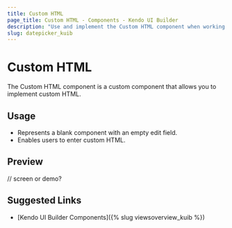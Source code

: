 ```yaml
---
title: Custom HTML
page_title: Custom HTML - Components - Kendo UI Builder
description: "Use and implement the Custom HTML component when working with the Kendo UI Builder tool for creating and managing Angular and AngularJS-based web applications."
slug: datepicker_kuib
---
```


# Custom HTML

The Custom HTML component is a custom component that allows you to implement custom HTML.

## Usage

* Represents a blank component with an empty edit field.
* Enables users to enter custom HTML.

## Preview

// screen or demo?

## Suggested Links

* [Kendo UI Builder Components]({% slug viewsoverview_kuib %})
